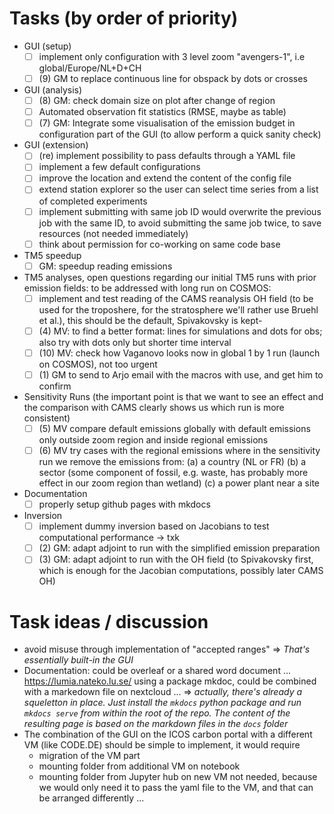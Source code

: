 # Tasks (by order of priority)

- GUI (setup)
    - [ ] implement only configuration with 3 level zoom "avengers-1", i.e global/Europe/NL+D+CH
    - [ ] (9) GM to replace continuous line for obspack by dots or crosses 
- GUI (analysis)
    - [ ] (8) GM: check domain size on plot after change of region
    - [ ] Automated observation fit statistics (RMSE, maybe as table)
    - [ ] (7) GM: Integrate some visualisation of the emission budget in configuration part of the GUI (to allow perform a quick sanity check)
- GUI (extension)    
    - [ ] (re) implement possibility to pass defaults through a YAML file
    - [ ] implement a few default configurations
    - [ ] improve the location and extend the content of the config file  
    - [ ] extend station explorer so the user can select time series from a list of completed experiments
    - [ ] implement submitting with same job ID would overwrite the previous job with the same ID, to avoid submitting the same job twice, to save resources (not needed immediately)
    - [ ] think about permission for co-working on same code base
- TM5 speedup
    - [ ] GM: speedup reading emissions
- TM5 analyses, open questions regarding our initial TM5 runs with prior emission fields: to be addressed with long run on COSMOS:
    - [ ] implement and test reading of the CAMS reanalysis OH field (to be used for the troposhere, for the stratosphere we'll rather use Bruehl et al.), this should be the default, Spivakovsky is kept-
    - [ ] (4) MV: to find a better format: lines for simulations and dots for obs; also try with dots only but shorter time interval
    - [ ] (10) MV: check how Vaganovo looks now in global 1 by 1 run (launch on COSMOS), not too urgent
    - [ ] (1) GM to send to Arjo email with the macros with use, and get him to confirm 
- Sensitivity Runs (the important point is that we want to see an effect and the comparison with CAMS clearly shows us which run is more consistent)
    - [ ] (5) MV compare default emissions globally with default emissions only outside zoom region and inside regional emissions
    - [ ] (6) MV try cases with the regional emissions where in the sensitivity run we remove the emissions from:
                (a) a country (NL or FR)
                (b) a sector (some component of fossil, e.g. waste, has probably more effect in our zoom region than wetland)
                (c) a power plant near a site
- Documentation
    - [ ] properly setup github pages with mkdocs
- Inversion
    - [ ] implement dummy inversion based on Jacobians to test computational performance -> txk
    - [ ] (2) GM: adapt adjoint to run with the simplified emission preparation 
    - [ ] (3) GM: adapt adjoint to run with the OH field (to Spivakovsky first, which is enough for the Jacobian computations, possibly later CAMS OH) 
 
# Task ideas / discussion
- avoid misuse through implementation of "accepted ranges" => *That's essentially built-in the GUI*
- Documentation: could be overleaf or a shared word document ... https://lumia.nateko.lu.se/ using a package mkdoc, could be combined with a markedown file on nextcloud ... => *actually, there's already a squeletton in place. Just install the `mkdocs` python package and run `mkdocs serve` from within the root of the repo. The content of the resulting page is based on the markdown files in the `docs` folder*
- The combination of the GUI on the ICOS carbon portal with a different VM (like CODE.DE) should be simple to implement, it would require
  - migration of the VM part
  - mounting folder from additional VM on notebook
  - mounting folder from Jupyter hub on new VM not needed, because we would only need it to pass the yaml file to the VM, and that can be arranged differently ...

